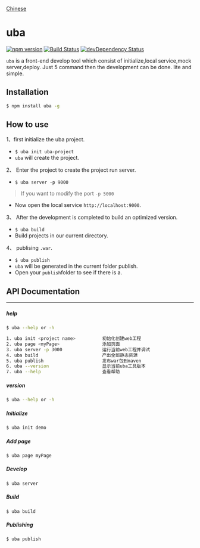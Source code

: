 [Chinese](https://github.com/iuap-design/uba/blob/master/README_CN.md)
# uba

[![npm version](https://img.shields.io/npm/v/uba.svg)](https://www.npmjs.com/package/uba)
[![Build Status](https://img.shields.io/travis/iuap-design/uba/master.svg)](https://travis-ci.org/iuap-design/uba)
[![devDependency Status](https://img.shields.io/david/dev/iuap-design/uba.svg)](https://david-dm.org/iuap-design/uba#info=devDependencies)



`uba` is a front-end develop tool which consist of initialize,local service,mock server,deploy. Just 5 command then the development can be done. lite and simple.

## Installation

```sh
$ npm install uba -g
```

## How to use
1、first initialize the uba project.
- `$ uba init uba-project`
- `uba` will create the project.

2、 Enter the project to create the project run server.
- `$ uba server -p 9000`

> If you want to modify the port `-p 5000`

- Now open the local service `http://localhost:9000`.

3、 After the development is completed to build an optimized version.
- `$ uba build`
- Build projects in our current directory.

4、 publising `.war`.
- `$ uba publish`
- `uba` will be generated in the current folder publish.
- Open your `publish`folder to see if there is a.

## API Documentation

---
##### help

```sh
$ uba --help or -h
```

```sh
1. uba init <project name>     		初始化创建web工程
2. uba page <myPage>                添加页面
3. uba server -p 3000          		运行当前web工程并调试
4. uba build   						产出全部静态资源
5. uba publish 						发布war包到maven
6. uba --version       				显示当前uba工具版本
7. uba --help  						查看帮助
```
##### version
```sh
$ uba --help or -h
```

##### Initialize
```sh
$ uba init demo
```

##### Add page
```sh
$ uba page myPage
```

##### Develop
```sh
$ uba server
```

##### Build
```sh
$ uba build
```

##### Publishing
```sh
$ uba publish
```
